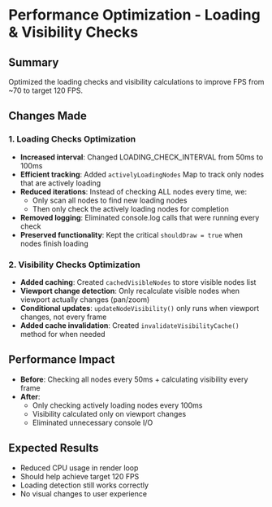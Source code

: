 # Performance Optimization - Loading & Visibility Checks

## Summary
Optimized the loading checks and visibility calculations to improve FPS from ~70 to target 120 FPS.

## Changes Made

### 1. Loading Checks Optimization
- **Increased interval**: Changed LOADING_CHECK_INTERVAL from 50ms to 100ms
- **Efficient tracking**: Added `activelyLoadingNodes` Map to track only nodes that are actively loading
- **Reduced iterations**: Instead of checking ALL nodes every time, we:
  - Only scan all nodes to find new loading nodes
  - Then only check the actively loading nodes for completion
- **Removed logging**: Eliminated console.log calls that were running every check
- **Preserved functionality**: Kept the critical `shouldDraw = true` when nodes finish loading

### 2. Visibility Checks Optimization
- **Added caching**: Created `cachedVisibleNodes` to store visible nodes list
- **Viewport change detection**: Only recalculate visible nodes when viewport actually changes (pan/zoom)
- **Conditional updates**: `updateNodeVisibility()` only runs when viewport changes, not every frame
- **Added cache invalidation**: Created `invalidateVisibilityCache()` method for when needed

## Performance Impact
- **Before**: Checking all nodes every 50ms + calculating visibility every frame
- **After**: 
  - Only checking actively loading nodes every 100ms
  - Visibility calculated only on viewport changes
  - Eliminated unnecessary console I/O
  
## Expected Results
- Reduced CPU usage in render loop
- Should help achieve target 120 FPS
- Loading detection still works correctly
- No visual changes to user experience